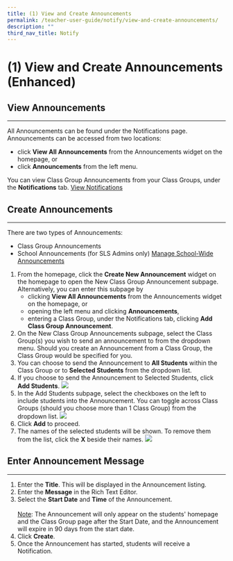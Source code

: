 ```yaml
---
title: (1) View and Create Announcements
permalink: /teacher-user-guide/notify/view-and-create-announcements/
description: ""
third_nav_title: Notify
---
```

<h1>(1) View and Create Announcements (Enhanced)</h1>

<h2>View Announcements</h2>

<hr>

<p>All Announcements can be found under the Notifications page. Announcements can be accessed from two locations:</p>

<ul>
  <li>click <strong>View All Announcements</strong> from the Announcements widget on the homepage, or</li>
  <li>click <strong>Announcements</strong> from the left menu.</li>
</ul>

<p>You can view Class Group Announcements from your Class Groups, under the <strong>Notifications</strong> tab. <a href="View Notifications">View Notifications</a></p>

<h2>Create Announcements</h2>

<hr>

<p>There are two types of Announcements:</p>

<ul>
  <li>Class Group Announcements</li>
  <li>School Announcements (for SLS Admins only) <a href="Manage School-Wide Announcements">Manage School-Wide Announcements</a></li>
</ul>

<ol>
  <li>From the homepage, click the <strong>Create New Announcement</strong> widget on the homepage to open the New Class Group Announcement subpage. Alternatively, you can enter this subpage by
    <ul>
      <li>clicking <strong>View All Announcements</strong> from the Announcements widget on the homepage, or</li>
      <li>opening the left menu and clicking <strong>Announcements</strong>,</li>
      <li>entering a Class Group, under the Notifications tab, clicking <strong>Add Class Group Announcement</strong>.</li>
    </ul>
  </li>
  <li>On the New Class Group Announcements subpage, select the Class Group(s) you wish to send an announcement to from the dropdown menu. Should you create an Announcement from a Class Group, the Class Group would be specified for you.</li>
  <li>You can choose to send the Announcement to <strong>All Students</strong> within the Class Group or to <strong>Selected Students</strong> from the dropdown list.</li>
  <li>If you choose to send the Announcement to Selected Students, click <strong>Add Students</strong>. <img src="N-NewAnnouncement.png"></li>
  <li>In the Add Students subpage, select the checkboxes on the left to include students into the Announcement. You can toggle across Class Groups (should you choose more than 1 Class Group) from the dropdown list. <img src="N-SelectClassGroup.png"></li>
  <li>Click <strong>Add</strong> to proceed.</li>
  <li>The names of the selected students will be shown. To remove them from the list, click the <strong>X</strong> beside their names. <img src="N-RemoveStudents.png"></li>
</ol>

<h2>Enter Announcement Message</h2>

<hr>

<ol>
  <li>Enter the <strong>Title</strong>. This will be displayed in the Announcement listing.</li>
  <li>Enter the <strong>Message</strong> in the Rich Text Editor.</li>
  <li>Select the <strong>Start Date</strong> and <strong>Time</strong> of the Announcement.<br><br>
    <u>Note</u>: The Announcement will only appear on the students' homepage and the Class Group page after the Start Date, and the Announcement will expire in 90 days from the start date.</li>
  <li>Click <strong>Create</strong>.</li>
  <li>Once the Announcement has started, students will receive a Notification.</li>
</ol>